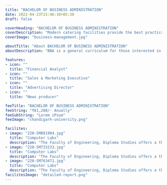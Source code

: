 ```yaml
---
title: "BACHELOR OF BUSINESS ADMINISTRATION"
date: 2022-04-23T15:46:10+05:30
draft: false

coverHeading: "BACHELOR OF BUSINESS ADMINISTRATION"
coverDescription: "Modern catering facilities provide the best practical experience"
coverImage: "business-management.jpg"

aboutTitle: "About BACHELOR OF BUSINESS ADMINISTRATION"
aboutDescription: "BBA is a general curriculum for those interested in pursuing a career in business administration. The program will assist students in developing the skills and information that the industry requires. Banking, finance, and Insurance The BBA in Banking, Finance , and Insurance is a degree aimed to provide students with in-depth knowledge of finance, particularly banking and insurance. This field offers a lot of options for professional development because it has a lot of career opportunities. Sales, marketing, and advertising BBA in Sales, Advertising, and Marketing is a programme that teaches applicants the subtleties and stages of Sales, Advertising, and Marketing, as well as the interpersonal skills required to persuade the target audience. This course will also teach students to the practical components of Sales, Advertising, and Marketing, allowing them to design marketing plans for their own firms. International Business BBA in International Business is a program aimed to provide applicants with the abilities needed to manage international business competently and to train them in international business rules. The course will explore the principles of foreign direct investment, foreign exchange, organisational structures, and the methods that organisations use when becoming global."

features:
- icon: ""
  title: "Financial Analyst"
- icon: ""
  title: "Sales & Marketing Executive"
- icon: ""
  title: "Advertising Director"
- icon: ""
  title: "News producer"

feeTitle: "BACHELOR OF BUSINESS ADMINISTRATION"
feeString: "₹81,200/- Anually"
feeSubString: "Lorem iPsum"
feeImage: "chandigarh-university.png"

facilites:
- image: "220-SM881904.jpg"
  title: "Computer Labs"
  description: "The Faculty of Engineering, Diploma Studies offers a three year diploma program in Aeronautical Engineering"
- image: "220-SM715233.jpg"
  title: "Computer Labs"
  description: "The Faculty of Engineering, Diploma Studies offers a three year diploma program in Aeronautical Engineering"
- image: "220-SM763471.jpg"
  title: "Computer Labs"
  description: "The Faculty of Engineering, Diploma Studies offers a three year diploma program in Aeronautical Engineering"
facilitesImage: "detailed-report.png"
---
```


